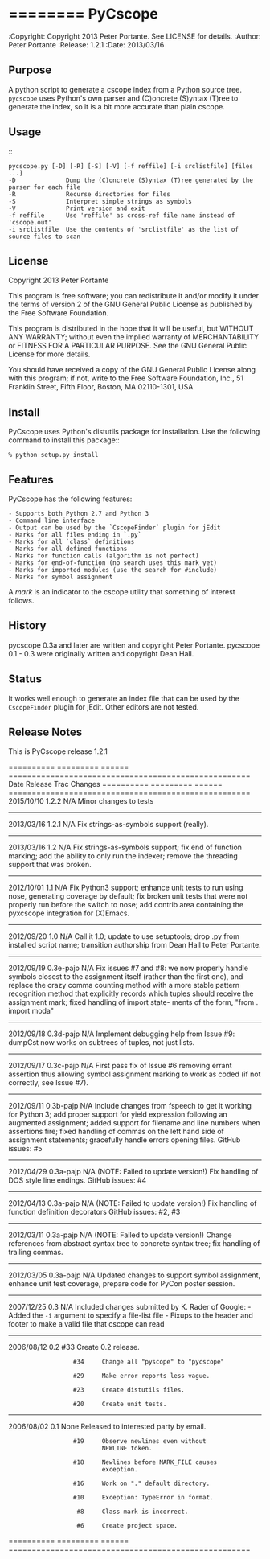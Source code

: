 ========
PyCscope
========

:Copyright: Copyright 2013 Peter Portante.  See LICENSE for details.
:Author: Peter Portante
:Release: 1.2.1
:Date: 2013/03/16

Purpose
-------

A python script to generate a cscope index from a Python source
tree.  `pycscope` uses Python's own parser and (C)oncrete (S)yntax
(T)ree to generate the index, so it is a bit more accurate than
plain cscope.


Usage
-----

::

    pycscope.py [-D] [-R] [-S] [-V] [-f reffile] [-i srclistfile] [files ...]
    -D              Dump the (C)oncrete (S)yntax (T)ree generated by the parser for each file
    -R              Recurse directories for files
    -S              Interpret simple strings as symbols
    -V              Print version and exit
    -f reffile      Use 'reffile' as cross-ref file name instead of 'cscope.out'
    -i srclistfile  Use the contents of 'srclistfile' as the list of source files to scan


License
-------

Copyright 2013 Peter Portante

This program is free software; you can redistribute it and/or
modify it under the terms of version 2 of the GNU General
Public License as published by the Free Software Foundation.

This program is distributed in the hope that it will be useful,
but WITHOUT ANY WARRANTY; without even the implied warranty of
MERCHANTABILITY or FITNESS FOR A PARTICULAR PURPOSE.  See the
GNU General Public License for more details.

You should have received a copy of the GNU General Public
License along with this program; if not, write to the Free
Software Foundation, Inc., 51 Franklin Street, Fifth Floor,
Boston, MA  02110-1301, USA


Install
-------

PyCscope uses Python's distutils package for installation.
Use the following command to install this package::

    % python setup.py install


Features
--------

PyCscope has the following features:

    - Supports both Python 2.7 and Python 3
    - Command line interface
    - Output can be used by the `CscopeFinder` plugin for jEdit
    - Marks for all files ending in `.py`
    - Marks for all `class` definitions
    - Marks for all defined functions
    - Marks for function calls (algorithm is not perfect)
    - Marks for end-of-function (no search uses this mark yet)
    - Marks for imported modules (use the search for #include)
    - Marks for symbol assignment

A *mark* is an indicator to the cscope utility that something
of interest follows.


History
-------

pycscope 0.3a and later are written and copyright Peter Portante.
pycscope 0.1 - 0.3 were originally written and copyright Dean Hall.


Status
------

It works well enough to generate an index file that can be used
by the `CscopeFinder` plugin for jEdit.  Other editors are not tested.


Release Notes
-------------

This is PyCscope release 1.2.1

==========  ========= ======  ====================================================
Date        Release   Trac    Changes
==========  ========= ======  ====================================================
2015/10/10  1.2.2     N/A     Minor changes to tests
----------  --------- ------  ----------------------------------------------------
2013/03/16  1.2.1     N/A     Fix strings-as-symbols support (really).
----------  --------- ------  ----------------------------------------------------
2013/03/16  1.2       N/A     Fix strings-as-symbols support; fix end of function
                              marking; add the ability to only run the indexer;
                              remove the threading support that was broken.
----------  --------- ------  ----------------------------------------------------
2012/10/01  1.1       N/A     Fix Python3 support; enhance unit tests to run using
                              nose, generating coverage by default; fix broken
                              unit tests that were not properly run before the
                              switch to nose; add contrib area containing the
                              pyxcscope integration for (X)Emacs.
----------  --------- ------  ----------------------------------------------------
2012/09/20  1.0       N/A     Call it 1.0; update to use setuptools; drop .py from
                              installed script name; transition authorship from
                              Dean Hall to Peter Portante.
----------  --------- ------  ----------------------------------------------------
2012/09/19  0.3e-pajp N/A     Fix issues #7 and #8: we now properly handle symbols
                              closest to the assignment itself (rather than the
                              first one), and replace the crazy comma counting
                              method with a more stable pattern recognition method
                              that explicitly records which tuples should receive
                              the assignment mark; fixed handling of import state-
                              ments of the form, "from . import moda"
----------  --------- ------  ----------------------------------------------------
2012/09/18  0.3d-pajp N/A     Implement debugging help from Issue #9: dumpCst now
                              works on subtrees of tuples, not just lists.
----------  --------- ------  ----------------------------------------------------
2012/09/17  0.3c-pajp N/A     First pass fix of Issue #6 removing errant assertion
                              thus allowing symbol assignment marking to work as
                              coded (if not correctly, see Issue #7).
----------  --------- ------  ----------------------------------------------------
2012/09/11  0.3b-pajp N/A     Include changes from fspeech to get it working for
                              Python 3; add proper support for yield expression
                              following an augmented assignment; added support
                              for filename and line numbers when assertions fire;
                              fixed handling of commas on the left hand side of
                              assignment statements; gracefully handle errors
                              opening files.
                              GitHub issues: #5
----------  --------- ------  ----------------------------------------------------
2012/04/29  0.3a-pajp N/A     (NOTE: Failed to update version!)
                              Fix handling of DOS style line endings.
                              GitHub issues: #4
----------  --------- ------  ----------------------------------------------------
2012/04/13  0.3a-pajp N/A     (NOTE: Failed to update version!)
                              Fix handling of function definition decorators
                              GitHub issues: #2, #3
----------  --------- ------  ----------------------------------------------------
2012/03/11  0.3a-pajp N/A     (NOTE: Failed to update version!)
                              Change references from abstract syntax tree to
                              concrete syntax tree; fix handling of trailing
                              commas.
----------  --------- ------  ----------------------------------------------------
2012/03/05  0.3a-pajp N/A     Updated changes to support symbol assignment,
                              enhance unit test coverage, prepare code for PyCon
                              poster session.
----------  --------- ------  ----------------------------------------------------
2007/12/25  0.3       N/A     Included changes submitted by K. Rader of Google:
                              - Added the `-i` argument to specify a file-list
                                file
                              - Fixups to the header and footer to make a valid
                                file that cscope can read
----------  --------- ------  ----------------------------------------------------
2006/08/12  0.2       #33     Create 0.2 release.

                      #34     Change all "pyscope" to "pycscope"

                      #29     Make error reports less vague.

                      #23     Create distutils files.

                      #20     Create unit tests.

----------  --------- ------  ----------------------------------------------------
2006/08/02  0.1       None    Released to interested party by
                              email.

                      #19     Observe newlines even without
                              NEWLINE token.

                      #18     Newlines before MARK_FILE causes
                              exception.

                      #16     Work on "." default directory.

                      #10     Exception: TypeError in format.

                       #8     Class mark is incorrect.

                       #6     Create project space.
==========  ========= ======  ====================================================
